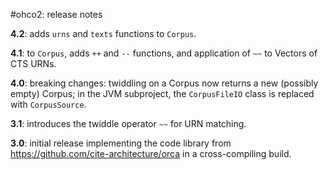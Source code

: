 #ohco2: release notes

**4.2**: adds `urns` and `texts` functions to `Corpus`.

**4.1**: to `Corpus`, adds `++` and `--` functions, and application of `~~` to Vectors of CTS URNs.

**4.0**: breaking changes:  twiddling on a Corpus now returns a new (possibly empty) Corpus; in the JVM subproject, the `CorpusFileIO` class is replaced with `CorpusSource`.

**3.1**: introduces the twiddle operator `~~` for URN matching.

**3.0**: initial release implementing the code library from https://github.com/cite-architecture/orca in a cross-compiling build.
